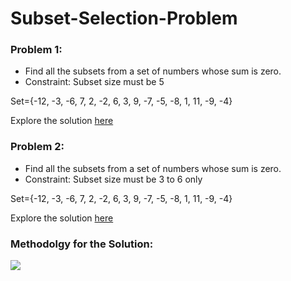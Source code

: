 # Subset-Selection-Problem

### Problem 1: 
- Find all the subsets from a set of numbers whose sum is zero.
- Constraint: Subset size must be 5

Set={-12, -3, -6, 7, 2, -2, 6, 3, 9, -7, -5, -8, 1, 11, -9, -4}

Explore the solution <a href="https://github.com/Cotton-web/Subset-Selection-Problem/blob/main/Subset_Selection_Problem.ipynb"> here</a>

### Problem 2:
- Find all the subsets from a set of numbers whose sum is zero.
- Constraint: Subset size must be 3 to 6 only

Set={-12, -3, -6, 7, 2, -2, 6, 3, 9, -7, -5, -8, 1, 11, -9, -4}

Explore the solution <a href="https://github.com/Cotton-web/Subset-Selection-Problem/blob/main/Subset_Selection_Problem.ipynb">here</a>

### Methodolgy for the Solution:
<img src="https://user-images.githubusercontent.com/7460892/173567150-e42f9d90-456e-4732-b30c-5820dd8bd55f.png">
